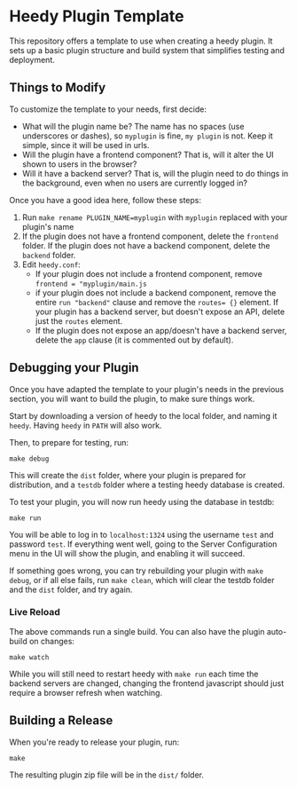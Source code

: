 # Heedy Plugin Template

This repository offers a template to use when creating a heedy plugin. It sets up a basic plugin structure and build system that simplifies testing and deployment.

## Things to Modify

To customize the template to your needs, first decide:

- What will the plugin name be? The name has no spaces (use underscores or dashes), so `myplugin` is fine, `my plugin` is not. Keep it simple, since it will be used in urls.
- Will the plugin have a frontend component? That is, will it alter the UI shown to users in the browser?
- Will it have a backend server? That is, will the plugin need to do things in the background, even when no users are currently logged in?

Once you have a good idea here, follow these steps:

1. Run `make rename PLUGIN_NAME=myplugin` with `myplugin` replaced with your plugin's name
1. If the plugin does not have a frontend component, delete the `frontend` folder. If the plugin does not have a backend component, delete the `backend` folder.
1. Edit `heedy.conf`:
   - If your plugin does not include a frontend component, remove `frontend = "myplugin/main.js`
   - if your plugin does not include a backend component, remove the entire `run "backend"` clause and remove the `routes= {}` element. If your plugin has a backend server, but doesn't expose an API, delete just the `routes` element.
   - If the plugin does not expose an app/doesn't have a backend server, delete the `app` clause (it is commented out by default).

## Debugging your Plugin

Once you have adapted the template to your plugin's needs in the previous section, you will want to build the plugin, to make sure things work.

Start by downloading a version of heedy to the local folder, and naming it `heedy`. Having `heedy` in `PATH` will also work.

Then, to prepare for testing, run:

```
make debug
```

This will create the `dist` folder, where your plugin is prepared for distribution, and a `testdb` folder where a testing heedy database is created.

To test your plugin, you will now run heedy using the database in testdb:

```
make run
```

You will be able to log in to `localhost:1324` using the username `test` and password `test`. If everything went well, going to the Server Configuration menu in the UI will show the plugin, and enabling it will succeed.

If something goes wrong, you can try rebuilding your plugin with `make debug`, or if all else fails, run `make clean`, which will clear the testdb folder and the `dist` folder, and try again.

### Live Reload

The above commands run a single build. You can also have the plugin auto-build on changes:

```
make watch
```

While you will still need to restart heedy with `make run` each time the backend servers are changed, changing the frontend javascript should just require a browser refresh when watching.

## Building a Release

When you're ready to release your plugin, run:

```
make
```

The resulting plugin zip file will be in the `dist/` folder.
